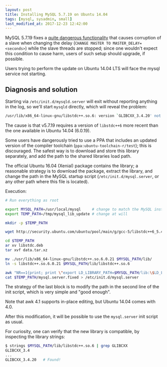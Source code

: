 ```yaml
---
layout: post
title: Installing MySQL 5.7.19 on Ubuntu 14.04
tags: [mysql, sysadmin, small]
last_modified_at: 2017-12-23 12:42:00
---
```


MySQL 5.7.19 fixes a [quite dangerous functionality](https://bugs.mysql.com/bug.php?id=84375) that causes corruption of a slave when changing the delay (`CHANGE MASTER TO MASTER_DELAY=<seconds>`) while the slave threads are stopped; since one wouldn't expect this condition to cause harm, users of such setup should upgrade, if possible.

Users trying to perform the update on Ubuntu 14.04 LTS will face the mysql service not starting.

## Diagnosis and solution

Starting via `/etc/init.d/mysqld.server` will exit without reporting anything in the log, so we'll start `mysqld` directly, which will reveal the problem:

```sh
/usr/lib/x86_64-linux-gnu/libstdc++.so.6: version `GLIBCXX_3.4.20' not found
```

The cause is that v5.7.19 requires a version of `libstdc++6` more recent than the one available in Ubuntu 14.04 (6.0.19).

Some users have dangerously tried to use a PPA that includes an updated version of the compiler toolchain (`ppa:ubuntu-toolchain-r/test`); this is discouraged. The safest way is to download and store this library separately, and add the path to the shared libraries load path.

The official Ubuntu 16.04 (Xenial) package contains the library; a reasonable strategy is to download the package, extract the library, and change the path in the MySQL startup script (`/etc/init.d/mysql.server`, or any other path where this file is located).

Execution:

```sh
# Run everything as root

export MYSQL_PATH=/usr/local/mysql     # change to match the MySQL installation path
export TEMP_PATH=/tmp/mysql_lib_update # change at will

mkdir -p $TEMP_PATH

wget http://security.ubuntu.com/ubuntu/pool/main/g/gcc-5/libstdc++6_5.4.0-6ubuntu1~16.04.4_amd64.deb -O $TEMP_PATH/libstdc.deb

cd $TEMP_PATH
ar xv libstdc.deb
tar xvf data.tar.xz

mv ./usr/lib/x86_64-linux-gnu/libstdc++.so.6.0.21 $MYSQL_PATH/lib/
ln -s libstdc++.so.6.0.21 $MYSQL_PATH/lib/libstdc++.so.6

awk "NR==1{print; print \"export LD_LIBRARY_PATH=$MYSQL_PATH/lib:\$LD_LIBRARY_PATH\"} NR!=1" /etc/init.d/mysql.server > $TEMP_PATH/mysql.server.fixed
cat $TEMP_PATH/mysql.server.fixed > /etc/init.d/mysql.server
```

The strategy of the last block is to modify the path in the second line of the init script, which is very simple and "good enough".

Note that awk 4.1 supports in-place editing, but Ubuntu 14.04 comes with 4.0.

After this modification, it will be possible to use the `mysql.server` init script as usual.

For curiosity, one can verify that the new library is compatible, by inspecting the library strings:

```sh
$ strings $MYSQL_PATH/lib/libstdc++.so.6 | grep GLIBCXX
GLIBCXX_3.4
...
GLIBCXX_3.4.20   # Found!
```
